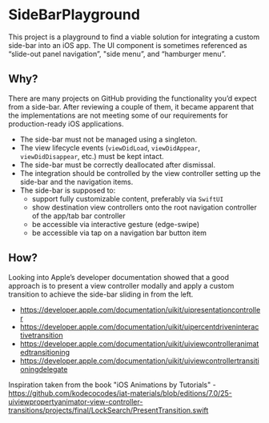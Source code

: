 # SideBarPlayground

This project is a playground to find a viable solution for integrating a custom side-bar into an iOS app. The UI component is sometimes referenced as “slide-out panel navigation”, "side menu”, and “hamburger menu”.

## Why?

There are many projects on GitHub providing the functionality you’d expect from a side-bar. After reviewing a couple of them, it became apparent that the implementations are not meeting some of our requirements for production-ready iOS applications.

- The side-bar must not be managed using a singleton.
- The view lifecycle events (`viewDidLoad`, `viewDidAppear`, `viewDidDisappear`, etc.) must be kept intact.
- The side-bar must be correctly deallocated after dismissal.
- The integration should be controlled by the view controller setting up the side-bar and the navigation items.
- The side-bar is supposed to: 
    - support fully customizable content, preferably via `SwiftUI` 
    - show destination view controllers onto the root navigation controller of the app/tab bar controller 
    - be accessible via interactive gesture (edge-swipe)
    - be accessible via tap on a navigation bar button item

## How?

Looking into Apple’s developer documentation showed that a good approach is to present a view controller modally and apply a custom transition to achieve the side-bar sliding in from the left.

- https://developer.apple.com/documentation/uikit/uipresentationcontroller
- https://developer.apple.com/documentation/uikit/uipercentdriveninteractivetransition
- https://developer.apple.com/documentation/uikit/uiviewcontrolleranimatedtransitioning
- https://developer.apple.com/documentation/uikit/uiviewcontrollertransitioningdelegate

Inspiration taken from the book "iOS Animations by Tutorials"
    - https://github.com/kodecocodes/iat-materials/blob/editions/7.0/25-uiviewpropertyanimator-view-controller-transitions/projects/final/LockSearch/PresentTransition.swift
